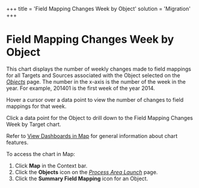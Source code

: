 +++
title = 'Field Mapping Changes Week by Object'
solution = 'Migration'
+++

# Field Mapping Changes Week by Object

This chart displays the number of weekly changes made to field mappings
for all Targets and Sources associated with the Object selected on the
<span style="font-style: italic;">[Objects](../Page_Desc/Objects_map.htm)</span>
page. The number in the x-axis is the number of the week in the year.
For example, 201401 is the first week of the year 2014.

Hover a cursor over a data point to view the number of changes to field
mappings for that week.

Click a data point for the Object to drill down to the Field Mapping
Changes Week by Target chart.

Refer to [View Dashboards in Map](View_Dashboards_in_Map.htm) for
general information about chart features.

To access the chart in Map:

1.  Click **Map** in the Context bar.
2.  Click the **Objects** icon on the *[Process Area
    Launch](../Page_Desc/Process_Area_Launch_map.htm)* page.
3.  Click the **Summary Field Mapping** icon for an Object.
